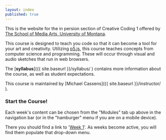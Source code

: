 ```yaml
---
layout: index
published: true
---
```



This is the website for the in persion section of Creative Coding 1 offered by [The School of Media Arts, University of Montana](http://www.umt.edu/mediaarts/).

This course is designed to teach you code so that it can become a tool for your art and creativity. Utilizing [p5.js](https://p5js.org), this course teaches concepts from computer science and programming. These will occur through visual and audio sketches that run in web browsers.

The [**syllabus**]({{ site.baseurl }}/syllabus/ ) contains more information about the course, as well as student expectations.


This course is maintained by [Michael Cassens]({{ site.baseurl }}/instructor/ ). 

<!--
For questions about course content or problems, please e-mail the primary contact [Stephanie Whitney](mailto:stephanie1.whitney@umconnect.umt.edu)
-->

### Start the Course!

Each week's content can be chosen from the "Modules" tab up above in the navigation bar (or in the "hamburger" menu if you are on a mobile device).

There you should find a link to '[Week 1]({{site.baseurl}}/modules/week-1/welcome-to-mart120/)'. As weeks become active, you will find them populate that drop-down menu.


<br />
<!--
<div class="embed-responsive embed-responsive-16by9"><iframe class="embed-responsive-item" src="https://www.youtube.com/embed/xE7-fWrOkaQ" frameborder="0" allowfullscreen></iframe></div>
-->
<br />
<br />
